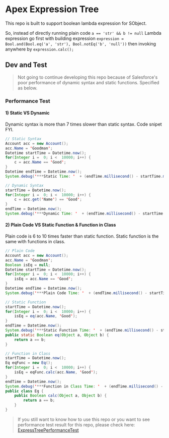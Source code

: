 
# Apex Expression Tree
This repo is built to support boolean lambda expression for SObject.

So, instead of directly running plain code
`a == 'str' && b != null`
Lambda expression go first with building expression
`expression = Bool.and(Bool.eq('a', 'str'), Bool.notEq('b', 'null'))`
then invoking anywhere by
`expression.calc();`

## Dev and Test
> Not going to continue developing this repo because of Salesforce's poor performance of dynamic syntax and static functions. Specified as below.
### Performance Test
#### 1) Static VS Dynamic
Dynamic syntax is more than 7 times slower than static syntax.
Code snipet FYI.
```Java
// Static Syntax
Account acc = new Account();
acc.Name = 'Goodman';
Datetime startTime = Datetime.now();
for(Integer i =  0; i <  10000; i++) {
	c = acc.Name == 'Good';
}
Datetime endTime = Datetime.now();
System.debug('***Static Time: '  + (endTime.millisecond() - startTime.millisecond()));

// Dynamic Syntax
startTime = Datetime.now();
for(Integer i =  0; i <  10000; i++) {
	c = acc.get('Name') == 'Good';
}
endTime = Datetime.now();
System.debug('***Dynamic Time: '  + (endTime.millisecond() - startTime.millisecond()));
```
#### 2) Plain Code VS Static Function & Function in Class
Plain code is 6 to 10 times faster than static function. Static function is the same with functions in class.
```Java
// Plain Code
Account acc = new Account();
acc.Name = 'Goodman';
Boolean isEq = null;
Datetime startTime = Datetime.now();
for(Integer i =  0; i <  10000; i++) {
	isEq = acc.Name == 'Good';
}
Datetime endTime = Datetime.now();
System.debug('***Plain Code Time: '  + (endTime.millisecond() - startTime.millisecond()));

// Static Function
startTime = Datetime.now();
for(Integer i =  0; i <  10000; i++) {
	isEq = eq(acc.Name, 'Good');
}
endTime = Datetime.now();
System.debug('***Static Function Time: '  + (endTime.millisecond() - startTime.millisecond()));
public static Boolean eq(Object a, Object b) {
	return a == b;
}

// Function in Class
startTime = Datetime.now();
Eq eqFunc = new Eq();
for(Integer i =  0; i <  10000; i++) {
	isEq = eqFunc.calc(acc.Name, 'Good'); 
}
endTime = Datetime.now();
System.debug('***Function in Class Time: '  + (endTime.millisecond() - startTime.millisecond()));
public class Eq {
	public Boolean calc(Object a, Object b) {
		return a == b;
	}
}
```
> If you still want to know how to use this repo or you want to see performance test result for this repo, please check here:
[ExpressTreePerformanceTest](http://baidu.com)